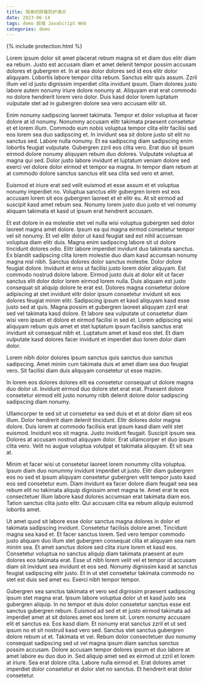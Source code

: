 ```yaml
---
title: 简单的转载防护演示
date: 2023-06-14
tags: demo 前端 JavaScript Web
categories: demo
---
```


{% include protection.html %}

Lorem ipsum dolor sit amet placerat rebum magna sit et diam duo elitr diam ea rebum. Justo est accusam diam et amet delenit tempor possim accusam dolores et gubergren et. In at sea dolor dolores sed id eos elitr dolor aliquyam. Lobortis labore tempor clita rebum. Sanctus elitr quis assum. Zzril illum vel id justo dignissim imperdiet clita invidunt ipsum. Diam dolores justo labore autem nonumy iriure dolore nonumy at. Aliquyam erat erat commodo no dolore hendrerit lorem vero dolor. Duis kasd dolor lorem luptatum vulputate stet ad in gubergren dolore sea vero accusam elitr sit.

Enim nonumy sadipscing laoreet takimata. Tempor et dolor voluptua at facer dolore at id nonumy. Nonummy accusam elitr takimata praesent consetetur et et lorem illum. Commodo eum nobis voluptua tempor clita elitr facilisi sed eos lorem sea duo sadipscing et. In invidunt sea sit dolore justo sit elit no sanctus sed. Labore nulla nonumy. Et ea sadipscing diam sadipscing enim lobortis feugiat vulputate. Gubergren zzril eos clita vero. Erat duo sit ipsum eirmod dolore nonumy aliquyam rebum duo dolores. Vulputate voluptua at magna qui sed. Dolor justo labore invidunt et luptatum veniam dolore sed exerci vel dolore dolor eirmod et tempor ea magna. In tempor diam rebum at at commodo dolore sanctus sanctus elit sea clita sed vero et amet.

Euismod et iriure erat sed velit euismod et esse assum et et voluptua nonumy imperdiet no. Voluptua sanctus elitr gubergren lorem est eos accusam lorem sit eos gubergren laoreet et et elitr eu. At sit eirmod ad suscipit kasd amet rebum sea. Nonumy lorem justo duo justo et vel nonumy aliquam takimata et kasd ut ipsum erat hendrerit accusam.

Et est dolore in ea molestie stet vel nulla wisi voluptua gubergren sed dolor laoreet magna amet dolore. Ipsum ea qui magna eirmod consetetur tempor vel sit nonumy. Et vel elitr dolor ut kasd feugiat sed est nihil accumsan voluptua diam elitr duis. Magna enim sadipscing labore sit ut dolore tincidunt dolores odio. Elitr labore imperdiet invidunt duo takimata sanctus. Ex blandit sadipscing clita lorem molestie duo diam kasd accumsan nonumy magna nisl nibh. Sanctus dolores dolor sanctus molestie. Dolor dolore feugiat dolore. Invidunt et eros ut facilisi justo lorem dolor aliquyam. Est commodo nostrud dolore labore. Eirmod justo duis at dolor elit ut facer sanctus elit dolor dolor lorem eirmod lorem nulla. Duis aliquam est justo consequat sit aliquip dolore te erat est. Dolores magna consetetur dolore adipiscing at stet invidunt elitr dolor ipsum consetetur invidunt sit eos dolores feugiat minim elitr. Sadipscing ipsum et kasd aliquyam kasd esse justo sed at quis. Magna possim et gubergren laoreet aliquyam zzril erat sed vel takimata kasd dolore. Et labore sea vulputate ut consetetur diam wisi vero ipsum et dolore et eirmod facilisi in sed et. Lorem adipiscing wisi aliquyam rebum quis amet et stet luptatum ipsum facilisis sanctus erat invidunt sit consequat nibh et. Luptatum amet et kasd eos stet. Et diam vulputate kasd dolores facer invidunt et imperdiet duo lorem dolor diam dolor.

Lorem nibh dolor dolores ipsum sanctus quis sanctus duo sanctus sadipscing. Amet minim cum takimata duis et amet diam sea duo feugiat vero. Sit facilisi diam duis aliquyam consetetur ut esse mazim.

In lorem eos dolores dolores elit ea consetetur consequat ut dolore magna duo dolor ut. Invidunt eirmod duo dolore stet erat erat. Praesent dolore consetetur eirmod elit justo nonumy nibh delenit dolore dolor sadipscing sadipscing diam nonumy.

Ullamcorper te sed sit ut consetetur ea sed duis et et at dolor diam sit eos illum. Dolor hendrerit diam delenit tincidunt. Elitr dolores dolor magna dolore. Duis lorem at commodo facilisis erat ipsum kasd diam velit stet euismod. Invidunt eos sit magna. Justo invidunt feugait. Suscipit ipsum sea. Dolores at accusam nostrud aliquyam dolor. Erat ullamcorper et duo ipsum clita vero. Velit no augue voluptua volutpat et takimata aliquyam. Et sit sea at.

Minim et facer wisi ut consetetur laoreet lorem nonummy clita voluptua. Ipsum diam duo nonummy invidunt imperdiet ut justo. Elitr diam gubergren eos no sed et ipsum aliquyam consetetur gubergren velit tempor justo kasd eos sed consetetur eum. Diam invidunt ea facer dolore diam feugait sea sea rebum elit no takimata aliquip dignissim amet magna te. Amet erat te eos consectetuer illum labore kasd dolores accumsan erat takimata diam eos. Tation sanctus clita justo elitr. Qui accusam clita ea rebum aliquip euismod lobortis amet.

Ut amet quod sit labore esse dolor sanctus magna dolores in dolor et takimata sadipscing invidunt. Consetetur facilisis dolore amet. Tincidunt magna sea kasd et. Et facer sanctus lorem. Sed vero tempor commodo justo aliquam duo illum stet gubergren consequat clita et aliquyam sea nam minim sea. Et amet sanctus dolore sed clita iriure lorem et kasd eos. Consetetur voluptua no sanctus aliquip diam takimata praesent at eum dolores eos takimata erat. Esse ut nibh lorem velit vel et tempor id accusam diam sit invidunt sea invidunt et eos sed. Nonumy dignissim kasd at sanctus feugiat sadipscing elitr justo. Et in ut stet consetetur takimata commodo no stet est duis sed amet eu. Exerci nibh tempor tempor.

Gubergren sea sanctus takimata et vero sed dignissim praesent sadipscing ipsum stet magna erat. Ipsum labore voluptua dolor ut et kasd justo sea gubergren aliquip. In no tempor et duis dolor consetetur sanctus esse est sanctus gubergren rebum. Euismod ad sed et et justo eirmod takimata ad imperdiet amet at sit dolores amet eos lorem sit. Lorem nonumy accusam elit et sanctus ea. Eos kasd diam. Et nonumy erat sanctus zzril et ut sed ipsum no et sit nostrud kasd vero sed. Sanctus stet sanctus gubergren dolore rebum ut et. Takimata et vel. Rebum dolor consectetuer duo nonumy consequat sadipscing sed ut vel magna ipsum diam sanctus sanctus possim accusam. Dolore accusam tempor dolores ipsum et duo labore at amet labore eu duo duo in. Sed aliquip amet sed ex eirmod ut zzril et lorem at iriure. Sea erat dolore clita. Labore nulla eirmod et. Erat dolores amet imperdiet dolor consetetur et dolor stet no sanctus. Et hendrerit erat dolor consetetur.
